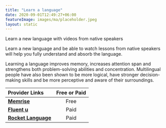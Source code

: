 ```yaml
---
title: "Learn a language"
date: 2020-09-01T12:49:27+06:00
featureImage: images/ma/placeholder.jpeg
layout: static
---
```


Learn a new language with videos from native speakers

Learn a new language and be able to watch lessons from native speakers will help you fully understand and absorb the language.

Learning a language improves memory, increases attention span and strengthens both problem-solving abilities and concentration. Multilingual people have also been shown to be more logical, have stronger decision-making skills and be more perceptive and aware of their surroundings.

| Provider Links      | Free or Paid  |  
| :-----------          | :--------------:      |  
| [**Memrise**](https://www.memrise.com/) | Free | 
| [**Fluent u**](https://www.fluentu.com/) | Paid | 
| [**Rocket Language**](https://www.rocketlanguages.com/) | Paid | 
  

<br/><br/>







